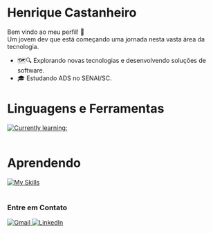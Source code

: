 # Henrique Castanheiro

Bem vindo ao meu perfil! 👀 <br>
Um jovem dev que está começando uma jornada nesta vasta área da tecnologia.

- 🗺️🔍 Explorando novas tecnologias e desenvolvendo soluções de software. <br>
- 🎓 Estudando ADS no SENAI/SC. <br>

# Linguagens e Ferramentas
[![Currently learning:](https://skillicons.dev/icons?i=java,python,eclipse)](https://skillicons.dev)<br><br>

# Aprendendo
[![My Skills](https://skillicons.dev/icons?i=vscode,postgresql,git,github)](https://skillicons.dev)<br><br>

<h3>Entre em Contato</h3>

<p align="left">
  <a href="mailto:henrique.castanheirotb@gmail.com" title="Gmail">
    <img src="https://img.shields.io/badge/-Gmail-FF0000?style=flat-square&labelColor=FF0000&logo=gmail&logoColor=white&link=mailto:henrique.castanheirotb@gmail.com" alt="Gmail"/>
  </a>
  <a href="https://www.linkedin.com/in/henrique-castanheiro" title="LinkedIn">
    <img src="https://img.shields.io/badge/-Linkedin-0e76a8?style=flat-square&logo=Linkedin&logoColor=white&link=https://www.linkedin.com/in/henrique-castanheiro" alt="LinkedIn"/>
  </a>
</p>

<!---
henriquecastanheiro/henriquecastanheiro is a ✨ special ✨ repository because its `README.md` (this file) appears on your GitHub profile.
You can click the Preview link to take a look at your changes.
--->
